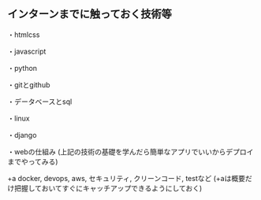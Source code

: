 ## インターンまでに触っておく技術等
・htmlcss

・javascript

・python

・gitとgithub

・データベースとsql

・linux

・django

・webの仕組み
(上記の技術の基礎を学んだら簡単なアプリでいいからデプロイまでやってみる)

+a docker, devops, aws, セキュリティ, クリーンコード, testなど
(+aは概要だけ把握しておいてすぐにキャッチアップできるようにしておく)
